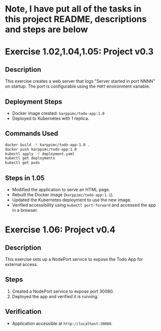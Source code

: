 # Note, I have put all of the tasks in this project README, descriptions and steps are below
# Exercise 1.02,1.04,1.05: Project v0.3

## Description
This exercise creates a web server that logs "Server started in port NNNN" on startup. The port is configurable using the `PORT` environment variable.

## Deployment Steps
- Docker image created: `karppimc/todo-app:1.0`
- Deployed to Kubernetes with 1 replica.

## Commands Used
```bash
docker build -t karppimc/todo-app:1.0 .
docker push karppimc/todo-app:1.0
kubectl apply -f deployment.yaml
kubectl get deployments
kubectl get pods

```

## Steps in 1.05
- Modified the application to serve an HTML page.
- Rebuilt the Docker image (`karppimc/todo-app:1.1`).
- Updated the Kubernetes deployment to use the new image.
- Verified accessibility using `kubectl port-forward` and accessed the app in a browser.

# Exercise 1.06: Project v0.4

## Description
This exercise sets up a NodePort service to expose the Todo App for external access.

## Steps
1. Created a NodePort service to expose port 30080.
2. Deployed the app and verified it is running.

## Verification
- Application accessible at `http://localhost:30080`.